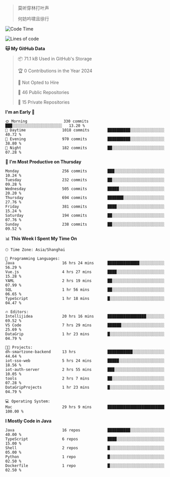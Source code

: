 > 莫听穿林打叶声
> 
> 何妨吟啸且徐行

<!-- ![Github Stats](https://github-readme-stats.vercel.app/api?username=catch6&count_private=true&show_icons=true&theme=gruvbox) -->

<!-- ![Top Langs](https://github-readme-stats.vercel.app/api/top-langs/?username=catch6&layout=compact) -->

<!--START_SECTION:waka-->
![Code Time](http://img.shields.io/badge/Code%20Time-758%20hrs%206%20mins-blue)

![Lines of code](https://img.shields.io/badge/From%20Hello%20World%20I%27ve%20Written-9.3%20million%20lines%20of%20code-blue)

**🐱 My GitHub Data** 

> 📦 71.1 kB Used in GitHub's Storage 
 > 
> 🏆 0 Contributions in the Year 2024
 > 
> 🚫 Not Opted to Hire
 > 
> 📜 46 Public Repositories 
 > 
> 🔑 15 Private Repositories 
 > 
**I'm an Early 🐤** 

```text
🌞 Morning                330 commits         ███░░░░░░░░░░░░░░░░░░░░░░   13.20 % 
🌆 Daytime                1018 commits        ██████████░░░░░░░░░░░░░░░   40.72 % 
🌃 Evening                970 commits         ██████████░░░░░░░░░░░░░░░   38.80 % 
🌙 Night                  182 commits         ██░░░░░░░░░░░░░░░░░░░░░░░   07.28 % 
```
📅 **I'm Most Productive on Thursday** 

```text
Monday                   256 commits         ███░░░░░░░░░░░░░░░░░░░░░░   10.24 % 
Tuesday                  232 commits         ██░░░░░░░░░░░░░░░░░░░░░░░   09.28 % 
Wednesday                505 commits         █████░░░░░░░░░░░░░░░░░░░░   20.20 % 
Thursday                 694 commits         ███████░░░░░░░░░░░░░░░░░░   27.76 % 
Friday                   381 commits         ████░░░░░░░░░░░░░░░░░░░░░   15.24 % 
Saturday                 194 commits         ██░░░░░░░░░░░░░░░░░░░░░░░   07.76 % 
Sunday                   238 commits         ██░░░░░░░░░░░░░░░░░░░░░░░   09.52 % 
```


📊 **This Week I Spent My Time On** 

```text
🕑︎ Time Zone: Asia/Shanghai

💬 Programming Languages: 
Java                     16 hrs 24 mins      ██████████████░░░░░░░░░░░   56.29 % 
Vue.js                   4 hrs 27 mins       ████░░░░░░░░░░░░░░░░░░░░░   15.28 % 
YAML                     2 hrs 19 mins       ██░░░░░░░░░░░░░░░░░░░░░░░   07.99 % 
SQL                      1 hr 56 mins        ██░░░░░░░░░░░░░░░░░░░░░░░   06.65 % 
TypeScript               1 hr 18 mins        █░░░░░░░░░░░░░░░░░░░░░░░░   04.47 % 

🔥 Editors: 
Intellijidea             20 hrs 16 mins      █████████████████░░░░░░░░   69.52 % 
VS Code                  7 hrs 29 mins       ██████░░░░░░░░░░░░░░░░░░░   25.69 % 
DataGrip                 1 hr 23 mins        █░░░░░░░░░░░░░░░░░░░░░░░░   04.79 % 

🐱‍💻 Projects: 
dh-smartzone-backend     13 hrs              ███████████░░░░░░░░░░░░░░   44.64 % 
iot-sso-web              5 hrs 24 mins       █████░░░░░░░░░░░░░░░░░░░░   18.56 % 
iot-auth-server          2 hrs 55 mins       ███░░░░░░░░░░░░░░░░░░░░░░   10.05 % 
tools                    2 hrs 7 mins        ██░░░░░░░░░░░░░░░░░░░░░░░   07.28 % 
DataGripProjects         1 hr 23 mins        █░░░░░░░░░░░░░░░░░░░░░░░░   04.79 % 

💻 Operating System: 
Mac                      29 hrs 9 mins       █████████████████████████   100.00 % 
```

**I Mostly Code in Java** 

```text
Java                     16 repos            ██████████░░░░░░░░░░░░░░░   40.00 % 
TypeScript               6 repos             ████░░░░░░░░░░░░░░░░░░░░░   15.00 % 
Shell                    2 repos             █░░░░░░░░░░░░░░░░░░░░░░░░   05.00 % 
Python                   1 repo              █░░░░░░░░░░░░░░░░░░░░░░░░   02.50 % 
Dockerfile               1 repo              █░░░░░░░░░░░░░░░░░░░░░░░░   02.50 % 
```




<!--END_SECTION:waka-->
